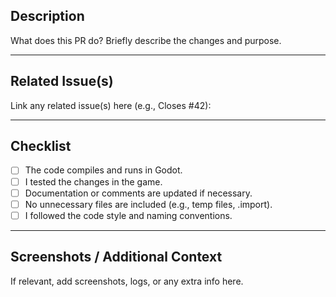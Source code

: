 <!-- Thank you for your contribution! Please fill out the checklist and details below. -->

## Description

What does this PR do? Briefly describe the changes and purpose.

---

## Related Issue(s)

Link any related issue(s) here (e.g., Closes #42):

---

## Checklist

- [ ] The code compiles and runs in Godot.
- [ ] I tested the changes in the game.
- [ ] Documentation or comments are updated if necessary.
- [ ] No unnecessary files are included (e.g., temp files, .import).
- [ ] I followed the code style and naming conventions.

---

## Screenshots / Additional Context

If relevant, add screenshots, logs, or any extra info here.

